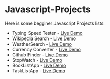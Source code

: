 # Javascript-Projects
Here is some begginer Javascript Projects lists:

<ul>
  <li>Typing Speed Tester - <a href="https://raihanalam.github.io/TypingSpeedTester/">Live Demo</a></li>
  <li>Wikipedia Search - <a href="https://raihanalam.github.io/WikipediaSearch/">Live Demo</a></li>
  <li>WeatherSearch - <a href="https://raihanalam.github.io/WeatherSearch/">Live Demo</a></li>
  <li>Currency Converter - <a href="https://raihanalam.github.io/CurrencyConverter/">Live Demo</a></li>
  <li>Github Finder - <a href="https://raihanalam.github.io/GithubFinder/">Live Demo</a></li>
  <li>StopWatch - <a href="https://raihanalam.github.io/StopWatch/">Live Demo</a></li>
  <li>BookListApp - <a href="https://raihanalam.github.io/BookListApp/">Live Demo</a></li>
  <li>TaskListApp - <a href="https://raihanalam.github.io/TaskListApp/">Live Demo</a></li>
 </ul>
